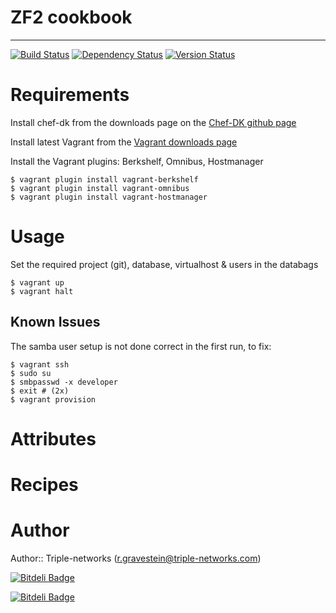 # ZF2 cookbook
--------------

[![Build Status](https://travis-ci.org/Rud5G/chef-zf2.png?branch=master)](https://travis-ci.org/Rud5G/chef-zf2)
[![Dependency Status](https://gemnasium.com/Rud5G/chef-zf2.png)](https://gemnasium.com/Rud5G/chef-zf2)
[![Version Status](http://img.shields.io/badge/beta-0.10.0-blue.svg)](https://github.com/Rud5G/chef-zf2)

# Requirements

Install chef-dk from the downloads page on the [Chef-DK github page](https://github.com/opscode/chef-dk)

Install latest Vagrant from the [Vagrant downloads page](https://www.vagrantup.com/downloads.html)

Install the Vagrant plugins: Berkshelf, Omnibus, Hostmanager

    $ vagrant plugin install vagrant-berkshelf
    $ vagrant plugin install vagrant-omnibus
    $ vagrant plugin install vagrant-hostmanager

# Usage

Set the required project (git), database, virtualhost & users in the databags

    $ vagrant up
    $ vagrant halt

## Known Issues

The samba user setup is not done correct in the first run, to fix:

    $ vagrant ssh
    $ sudo su
    $ smbpasswd -x developer
    $ exit # (2x)
    $ vagrant provision

# Attributes

# Recipes

# Author

Author:: Triple-networks (<r.gravestein@triple-networks.com>)


[![Bitdeli Badge](https://d2weczhvl823v0.cloudfront.net/Rud5G/chef-zf2/trend.png)](https://bitdeli.com/free "Bitdeli Badge")



[![Bitdeli Badge](https://d2weczhvl823v0.cloudfront.net/Rud5G/chef-zf2/trend.png)](https://bitdeli.com/free "Bitdeli Badge")

